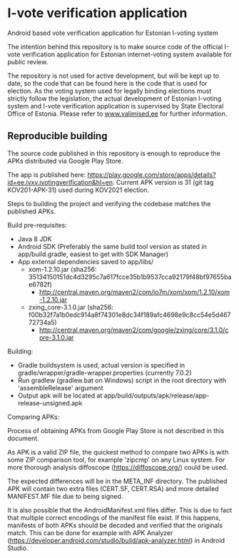 I-vote verification application
===============================

Android based vote verification application for Estonian I-voting system

The intention behind this repository is to make source code of the official
I-vote verification application for Estonian internet-voting system available
for public review.

The repository is not used for active development, but will be kept up to date,
so the code that can be found here is the code that is used for election. As the
voting system used for legally binding elections must strictly follow the
legislation, the actual development of Estonian I-voting system and I-vote
verification application is supervised by State Electoral Office of Estonia.
Please refer to www.valimised.ee for further information.

Reproducible building
---------------------

The source code published in this repository is enough to reproduce the APKs
distributed via Google Play Store.

The app is published here:
https://play.google.com/store/apps/details?id=ee.ivxv.ivotingverification&hl=en.
Current APK version is 31 (git tag KOV201-APK-31) used during KOV2021 election.

Steps to building the project and verifying the codebase matches the published
APKs.

Build pre-requisites:
  * Java 8 JDK
  * Android SDK (Preferably the same build tool version as stated in
    app/build.gradle, easiest to get with SDK Manager)
  * App external dependencies saved to app/libs/
    * xom-1.2.10.jar (sha256: 35134150151dc4d3295c7a617fcce35b1b9537cca92179f48bf97655bae6782f)
      * http://central.maven.org/maven2/com/io7m/xom/xom/1.2.10/xom-1.2.10.jar
    * zxing_core-3.1.0.jar (sha256: f00b32f7a1b0edc914a8f74301e8dc34f189afc4698e9c8cc54e5d46772734a5)
      * http://central.maven.org/maven2/com/google/zxing/core/3.1.0/core-3.1.0.jar

Building:
  * Gradle buildsystem is used, actual version is specified in
    gradle/wrapper/gradle-wrapper.properties (currently 7.0.2)
  * Run gradlew (gradlew.bat on Windows) script in the root directory with
    'assembleRelease' argument
  * Output apk will be located at
    app/build/outputs/apk/release/app-release-unsigned.apk

Comparing APKs:

Process of obtaining APKs from Google Play Store is not described in this
document.

As APK is a valid ZIP file, the quickest method to compare two APKs is with some
ZIP comparison tool, for example 'zipcmp' on any Linux system. For more thorough
analysis diffoscope (https://diffoscope.org/) could be used.

The expected differences will be in the META_INF directory. The published APK
will contain two extra files (CERT.SF, CERT.RSA) and more detailed MANIFEST.MF
file due to being signed.

It is also possible that the AndroidManifest.xml files differ. This is due to
fact that multiple correct encodings of the manifest file exist. If this
happens, manifests of both APKs should be decoded and verified that the
originals match. This can be done for example with APK Analyzer
(https://developer.android.com/studio/build/apk-analyzer.html) in Android
Studio.

